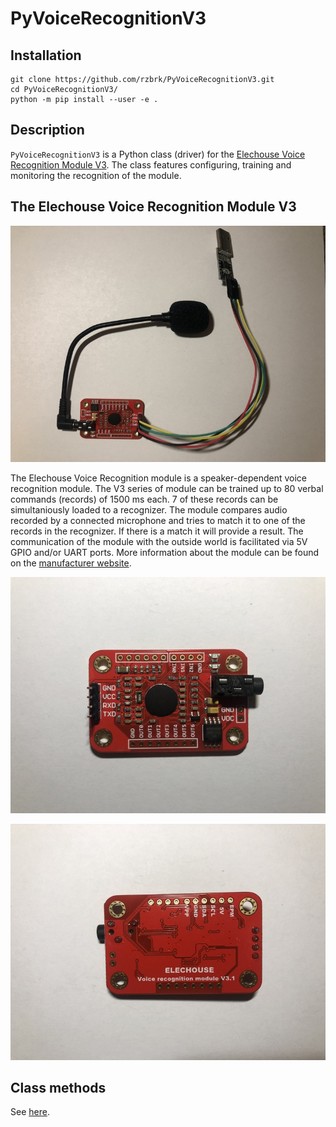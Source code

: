 # PyVoiceRecognitionV3

## Installation
```
git clone https://github.com/rzbrk/PyVoiceRecognitionV3.git
cd PyVoiceRecognitionV3/
python -m pip install --user -e .
```

## Description
`PyVoiceRecognitionV3` is a Python class (driver) for the [Elechouse Voice
Recognition Module V3](https://www.elechouse.com/product/speak-recognition-voice-recognition-module-v3/). The class features configuring, training and monitoring the recognition of the module.

## The Elechouse Voice Recognition Module V3

![Elechouse Voice Recognition Module V3.1](./assets/module_with_mic.jpg)

The Elechouse Voice Recognition module is a speaker-dependent voice recognition module. The V3 series of module can be trained up to 80 verbal commands (records) of 1500 ms each. 7 of these records can be simultaniously loaded to a recognizer. The module compares audio recorded by a connected microphone and tries to match it to one of the records in the recognizer. If there is a match it will provide a result. The communication of the module with the outside world is facilitated via 5V GPIO and/or UART ports. More information about the module can be found on the [manufacturer website](https://www.elechouse.com/product/speak-recognition-voice-recognition-module-v3/).

![Elechouse Voice Recognition Module V3.1 - top side](./assets/module_top.jpg)

![Elechouse Voice Recognition Module V3.1 - bottom side](./assets/module_bottom.jpg)

## Class methods

See [here](doc/README.md).
